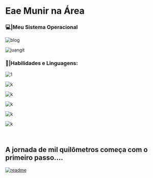 
# Eae Munir na Área






###  💻|Meu Sistema Operacional

![ blog ](https://img.shields.io/badge/Windows-0078D6?style=for-the-badge&logo=windows&logoColor=white)






![ juangit ](https://github-readme-stats.vercel.app/api?username=muniramorim&show_icons=true&theme=dracula)

###  🔌|Habilidades e Linguagens:


![ 1 ](https://img.shields.io/badge/C%23-239120?style=for-the-badge&logo=c-sharp&logoColor=white)

![ k ](https://img.shields.io/badge/HTML-239120?style=for-the-badge&logo=html5&logoColor=white)

![ k ](https://img.shields.io/badge/CSS-239120?&style=for-the-badge&logo=css3&logoColor=white)

![ k ](https://img.shields.io/badge/HTML5-E34F26?style=for-the-badge&logo=html5&logoColor=white)

![ k ](https://img.shields.io/badge/Bootstrap-563D7C?style=for-the-badge&logo=bootstrap&logoColor=white)

![ k ](https://img.shields.io/badge/MySQL-00000F?style=for-the-badge&logo=mysql&logoColor=white)

<br>

## A jornada de mil quilômetros começa com o primeiro passo....

[![readme](https://github-readme-stats.vercel.app/api/pin/?username=muniramorim&repo=ELLEN2121&theme=react)](https://github.com/muniramorim/muniramorim)

